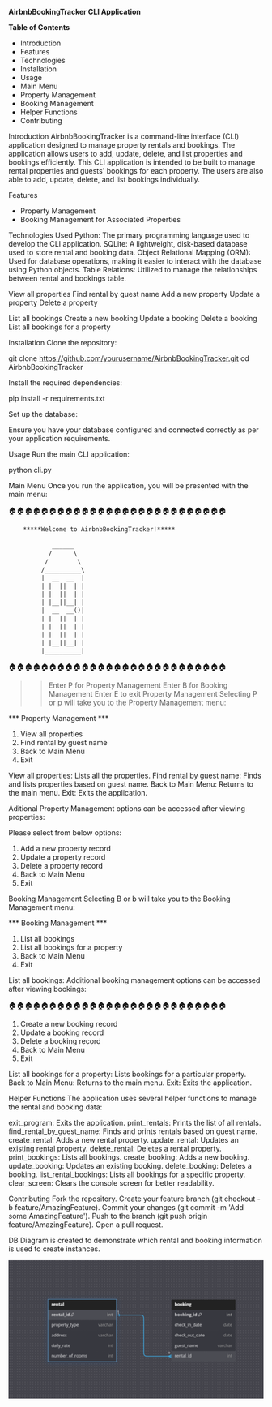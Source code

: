 **AirbnbBookingTracker CLI Application**

**Table of Contents**

* Introduction
* Features
* Technologies
* Installation
* Usage
* Main Menu
* Property Management
* Booking Management
* Helper Functions
* Contributing

Introduction
AirbnbBookingTracker is a command-line interface (CLI) application designed to manage property rentals and bookings. The application allows users to add, update, delete, and list properties and bookings efficiently. This CLI application is intended to be built to manage rental properties and guests' bookings for each property. The users are also able to add, update, delete, and list bookings individually.

Features
* Property Management
* Booking Management for Associated Properties

Technologies Used
Python: The primary programming language used to develop the CLI application.
SQLite: A lightweight, disk-based database used to store rental and booking data.
Object Relational Mapping (ORM): Used for database operations, making it easier to interact with the database using Python objects.
Table Relations: Utilized to manage the relationships between rental and bookings table.

View all properties
Find rental by guest name
Add a new property
Update a property
Delete a property


List all bookings
Create a new booking
Update a booking
Delete a booking
List all bookings for a property

Installation
Clone the repository:

git clone https://github.com/yourusername/AirbnbBookingTracker.git
cd AirbnbBookingTracker

Install the required dependencies:

pip install -r requirements.txt

Set up the database:

Ensure you have your database configured and connected correctly as per your application requirements.

Usage
Run the main CLI application:

python cli.py

Main Menu
Once you run the application, you will be presented with the main menu:


🏠🏠🏠🏠🏠🏠🏠🏠🏠🏠🏠🏠🏠🏠🏠🏠🏠🏠🏠🏠🏠🏠🏠🏠🏠🏠🏠

        *****Welcome to AirbnbBookingTracker!*****

                ______
               /      \
              /        \
             /__________\
             |  __  __  |
             | |  ||  | |
             | |  ||  | |
             | |__||__| |
             |  __  __()|
             | |  ||  | |
             | |  ||  | |
             | |  ||  | |
             | |__||__| |
             |__________|

🏠🏠🏠🏠🏠🏠🏠🏠🏠🏠🏠🏠🏠🏠🏠🏠🏠🏠🏠🏠🏠🏠🏠🏠🏠🏠🏠
>> Enter P for Property Management
>> Enter B for Booking Management
>> Enter E to exit
Property Management
Selecting P or p will take you to the Property Management menu:


*** Property Management ***
1. View all properties
2. Find rental by guest name
3. Back to Main Menu
4. Exit

View all properties: Lists all the properties.
Find rental by guest name: Finds and lists properties based on guest name.
Back to Main Menu: Returns to the main menu.
Exit: Exits the application.

Aditional Property Management options can be accessed after viewing properties:

Please select from below options:
1. Add a new property record
2. Update a property record
3. Delete a property record
4. Back to Main Menu
5. Exit



Booking Management
Selecting B or b will take you to the Booking Management menu:


*** Booking Management ***
1. List all bookings
2. List all bookings for a property
3. Back to Main Menu
4. Exit

List all bookings: Additional booking management options can be accessed after viewing bookings:

🏠🏠🏠🏠🏠🏠🏠🏠🏠🏠🏠🏠🏠🏠🏠🏠🏠🏠🏠🏠🏠🏠🏠🏠🏠🏠🏠
1. Create a new booking record
2. Update a booking record
3. Delete a booking record
4. Back to Main Menu
5. Exit


List all bookings for a property: Lists bookings for a particular property.
Back to Main Menu: Returns to the main menu.
Exit: Exits the application.

Helper Functions
The application uses several helper functions to manage the rental and booking data:

exit_program: Exits the application.
print_rentals: Prints the list of all rentals.
find_rental_by_guest_name: Finds and prints rentals based on guest name.
create_rental: Adds a new rental property.
update_rental: Updates an existing rental property.
delete_rental: Deletes a rental property.
print_bookings: Lists all bookings.
create_booking: Adds a new booking.
update_booking: Updates an existing booking.
delete_booking: Deletes a booking.
list_rental_bookings: Lists all bookings for a specific property.
clear_screen: Clears the console screen for better readability.


Contributing
Fork the repository.
Create your feature branch (git checkout -b feature/AmazingFeature).
Commit your changes (git commit -m 'Add some AmazingFeature').
Push to the branch (git push origin feature/AmazingFeature).
Open a pull request.




DB Diagram is created to demonstrate which rental and booking information is used to create instances.


![alt text](image.png)